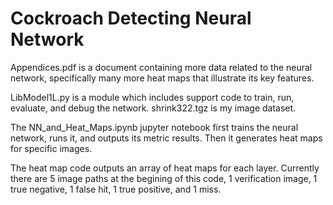 # Cockroach Detecting Neural Network
Appendices.pdf is a document containing more data related to the neural network, specifically many more heat maps that illustrate its key features.

LibModel1L.py is a module which includes support code to train, run, evaluate, and debug the network. shrink322.tgz is my image dataset.

The NN_and_Heat_Maps.ipynb jupyter notebook first trains the neural network, runs it, and outputs its metric results. Then it generates heat maps for specific images.

The heat map code outputs an array of heat maps for each layer. Currently there are 5 image paths at the begining of this code, 1 verification image, 1 true negative, 1 false hit, 1 true positive, and 1 miss. 
